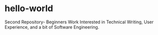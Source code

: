 # hello-world
Second Repository- Beginners Work 
Interested in Technical Writing, User Experience, and a bit of Software Engineering. 
